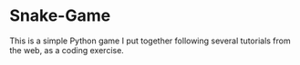 # Snake-Game
This is a simple Python game I put together following several tutorials from the web, as a coding exercise. 
